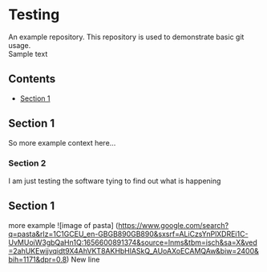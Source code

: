 # Testing
An example repository. This repository is used to demonstrate basic git usage.  
Sample text 

## Contents
* [Section 1](#section-3)

## Section 1
So more example context here...  

### Section 2 
I am just testing the software tying to find out what is happening

## Section 1
more example
![image of pasta] (https://www.google.com/search?q=pasta&rlz=1C1GCEU_en-GBGB890GB890&sxsrf=ALiCzsYnPlXDREi1C-UvMUoiW3gbQaHn1Q:1656600891374&source=lnms&tbm=isch&sa=X&ved=2ahUKEwjjvqidt9X4AhVKT8AKHbHlASkQ_AUoAXoECAMQAw&biw=2400&bih=1171&dpr=0.8)
New line





